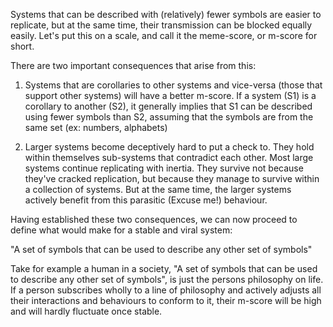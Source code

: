 Systems that can be described with (relatively) fewer symbols are easier to replicate, but at the same time, their transmission can be blocked equally easily. Let's put this on a scale, and call it the meme-score, or m-score for short.

There are two important consequences that arise from this:

1. Systems that are corollaries to other systems and vice-versa (those that support other systems) will have a better m-score. If a system (S1) is a corollary to another (S2), it generally implies that S1 can be described using fewer symbols than S2, assuming that the symbols are from the same set (ex: numbers, alphabets)

2. Larger systems become deceptively hard to put a check to. They hold within themselves sub-systems that contradict each other. Most large systems continue replicating with inertia. They survive not because they've cracked replication, but because they manage to survive within a collection of systems. But at the same time, the larger systems actively benefit from this parasitic (Excuse me!) behaviour.

Having established these two consequences, we can now proceed to define what would make for a stable and viral system:

"A set of symbols that can be used to describe any other set of symbols"

Take for example a human in a society, "A set of symbols that can be used to describe any other set of symbols", is just the persons philosophy on life. If a person subscribes wholly to a line of philosophy and actively adjusts all their interactions and behaviours to conform to it, their m-score will be high and will hardly fluctuate once stable.


